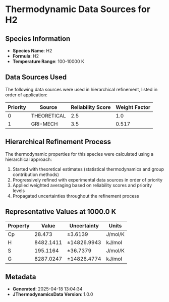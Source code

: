# Thermodynamic Data Sources for H2

## Species Information
- **Species Name**: H2
- **Formula**: H2
- **Temperature Range**: 100-10000 K

## Data Sources Used
The following data sources were used in hierarchical refinement, listed in order of application:

| Priority | Source | Reliability Score | Weight Factor |
|----------|--------|-------------------|---------------|
| 0 | THEORETICAL | 2.5 | 1.0 |
| 1 | GRI-MECH | 3.5 | 0.517 |

## Hierarchical Refinement Process
The thermodynamic properties for this species were calculated using a hierarchical approach:

1. Started with theoretical estimates (statistical thermodynamics and group contribution methods)
2. Progressively refined with experimental data sources in order of priority
3. Applied weighted averaging based on reliability scores and priority levels
4. Propagated uncertainties throughout the refinement process

## Representative Values at 1000.0 K
| Property | Value | Uncertainty | Units |
|----------|-------|-------------|-------|
| Cp | 28.473 | ±3.6139 | J/mol/K |
| H | 8482.1411 | ±14826.9943 | kJ/mol |
| S | 195.1164 | ±36.7379 | J/mol/K |
| G | 8287.0247 | ±14826.4774 | kJ/mol |

## Metadata
- **Generated**: 2025-04-18 13:04:34
- **JThermodynamicsData Version**: 1.0.0
